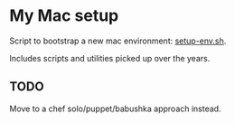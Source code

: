 # My Mac setup

Script to bootstrap a new mac environment: [setup-env.sh](https://raw.github.com/grassdog/mac-env/master/setup-env.sh).

Includes scripts and utilities picked up over the years.

## TODO

Move to a chef solo/puppet/babushka approach instead.
